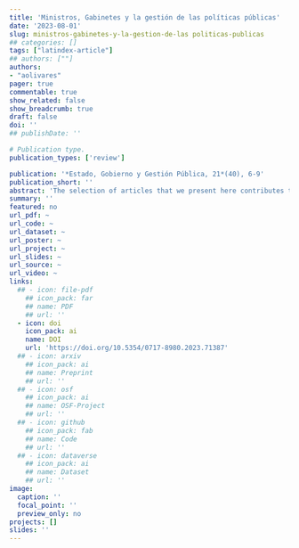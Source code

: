 ```yaml
---
title: 'Ministros, Gabinetes y la gestión de las políticas públicas'
date: '2023-08-01'
slug: ministros-gabinetes-y-la-gestion-de-las politicas-publicas
## categories: []
tags: ["latindex-article"]
## authors: [""]
authors:
- "aolivares"
pager: true
commentable: true
show_related: false
show_breadcrumb: true
draft: false
doi: ''
## publishDate: ''

# Publication type.
publication_types: ['review']

publication: '*Estado, Gobierno y Gestión Pública, 21*(40), 6-9'
publication_short: ''
abstract: 'The selection of articles that we present here contributes to a current debate with multiple implications that allows us to discuss how the government and its agents make decisions based on their previous experiences (trajectory) or their political networks. It also allows us to advance new research agendas in which we can develop questions about the scope of institutions in the development of public policies, styles of government, and programmatic orientations.'
summary: ''
featured: no
url_pdf: ~
url_code: ~
url_dataset: ~
url_poster: ~
url_project: ~
url_slides: ~
url_source: ~
url_video: ~
links:
  ## - icon: file-pdf
    ## icon_pack: far
    ## name: PDF
    ## url: ''
  - icon: doi
    icon_pack: ai
    name: DOI
    url: 'https://doi.org/10.5354/0717-8980.2023.71387'
  ## - icon: arxiv
    ## icon_pack: ai
    ## name: Preprint
    ## url: ''
  ## - icon: osf
    ## icon_pack: ai
    ## name: OSF-Project
    ## url: ''
  ## - icon: github
    ## icon_pack: fab
    ## name: Code
    ## url: ''
  ## - icon: dataverse
    ## icon_pack: ai
    ## name: Dataset
    ## url: ''
image:
  caption: ''
  focal_point: ''
  preview_only: no
projects: []
slides: ''
---
```

